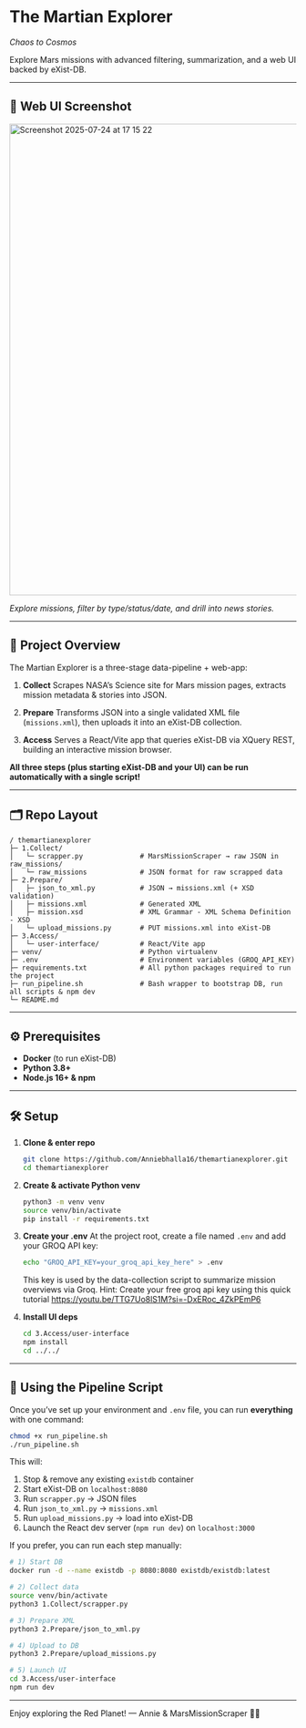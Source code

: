 # The Martian Explorer

*Chaos to Cosmos*

Explore Mars missions with advanced filtering, summarization, and a web UI backed by eXist-DB.

---

## 📑 Web UI Screenshot

<img width="1376" height="828" alt="Screenshot 2025-07-24 at 17 15 22" src="https://github.com/user-attachments/assets/cc68a245-b00a-463e-a784-73c5465264fd" />


*Explore missions, filter by type/status/date, and drill into news stories.*

---

## 🚀 Project Overview

The Martian Explorer is a three-stage data-pipeline + web-app:

1. **Collect**
   Scrapes NASA’s Science site for Mars mission pages, extracts mission metadata & stories into JSON.

2. **Prepare**
   Transforms JSON into a single validated XML file (`missions.xml`), then uploads it into an eXist-DB collection.

3. **Access**
   Serves a React/Vite app that queries eXist-DB via XQuery REST, building an interactive mission browser.

**All three steps (plus starting eXist-DB and your UI) can be run automatically with a single script!**

---

## 🗂 Repo Layout

```
/ themartianexplorer
├─ 1.Collect/
│   └─ scrapper.py              # MarsMissionScraper → raw JSON in raw_missions/
│   └─ raw_missions             # JSON format for raw scrapped data
├─ 2.Prepare/
│   ├─ json_to_xml.py           # JSON → missions.xml (+ XSD validation)
│   ├─ missions.xml             # Generated XML
│   ├─ mission.xsd              # XML Grammar - XML Schema Definition - XSD
│   └─ upload_missions.py       # PUT missions.xml into eXist-DB
├─ 3.Access/
│   └─ user-interface/          # React/Vite app
├─ venv/                        # Python virtualenv
├─ .env                         # Environment variables (GROQ_API_KEY)
├─ requirements.txt             # All python packages required to run the project
├─ run_pipeline.sh              # Bash wrapper to bootstrap DB, run all scripts & npm dev
└─ README.md
```

---

## ⚙️ Prerequisites

* **Docker** (to run eXist-DB)
* **Python 3.8+**
* **Node.js 16+ & npm**

---

## 🛠️ Setup

1. **Clone & enter repo**

   ```bash
   git clone https://github.com/Anniebhalla16/themartianexplorer.git
   cd themartianexplorer
   ```

2. **Create & activate Python venv**

   ```bash
   python3 -m venv venv
   source venv/bin/activate
   pip install -r requirements.txt
   ```

3. **Create your .env**
   At the project root, create a file named `.env` and add your GROQ API key:

   ```bash
   echo "GROQ_API_KEY=your_groq_api_key_here" > .env
   ```

   This key is used by the data-collection script to summarize mission overviews via Groq.
   Hint: Create your free groq api key using this quick tutorial https://youtu.be/TTG7Uo8lS1M?si=-DxERoc_4ZkPEmP6

5. **Install UI deps**

   ```bash
   cd 3.Access/user-interface
   npm install
   cd ../../
   ```

---

## 🔄 Using the Pipeline Script

Once you’ve set up your environment and `.env` file, you can run **everything** with one command:

```bash
chmod +x run_pipeline.sh
./run_pipeline.sh
```

This will:

1. Stop & remove any existing `existdb` container
2. Start eXist-DB on `localhost:8080`
3. Run `scrapper.py` → JSON files
4. Run `json_to_xml.py` → `missions.xml`
5. Run `upload_missions.py` → load into eXist-DB
6. Launch the React dev server (`npm run dev`) on `localhost:3000`

If you prefer, you can run each step manually:

```bash
# 1) Start DB
docker run -d --name existdb -p 8080:8080 existdb/existdb:latest

# 2) Collect data
source venv/bin/activate
python3 1.Collect/scrapper.py

# 3) Prepare XML
python3 2.Prepare/json_to_xml.py

# 4) Upload to DB
python3 2.Prepare/upload_missions.py

# 5) Launch UI
cd 3.Access/user-interface
npm run dev
```


---

Enjoy exploring the Red Planet!
— Annie & MarsMissionScraper 🤖🚀
